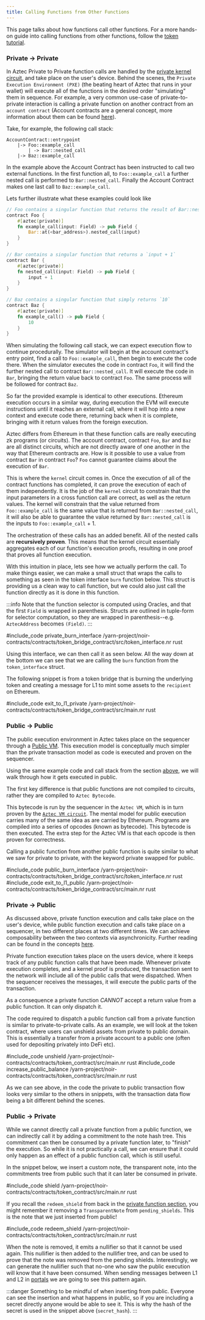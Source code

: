 ```yaml
---
title: Calling Functions from Other Functions
---
```


This page talks about how functions call other functions. For a more hands-on guide into calling functions from other functions, follow the [token tutorial](../../../tutorials/writing_token_contract.md).

### Private -> Private

In Aztec Private to Private function calls are handled by the [private kernel circuit](../../../../learn/concepts/circuits/kernels/private_kernel.md), and take place on the user's device.
Behind the scenes, the `Private Execution Environment (PXE)` (the beating heart of Aztec that runs in your wallet) will execute all of the functions in the desired order "simulating" them in sequence. For example, a very common use-case of private-to-private interaction is calling a private function on another contract from an `account contract` (Account contracts are a general concept, more information about them can be found [here](../../../wallets/writing_an_account_contract.md)).

Take, for example, the following call stack:

```
AccountContract::entrypoint
    |-> Foo::example_call
        | -> Bar::nested_call
    |-> Baz::example_call
```

In the example above the Account Contract has been instructed to call two external functions. In the first function all, to `Foo::example_call` a further nested call is performed to `Bar::nested_call`. Finally the Account Contract makes one last call to `Baz::example_call`.

Lets further illustrate what these examples could look like

<!-- TODO: should these move into the docs examples -->

```rust
// Foo contains a singular function that returns the result of Bar::nested_call
contract Foo {
    #[aztec(private)]
    fn example_call(input: Field) -> pub Field {
        Bar::at(<bar_address>).nested_call(input)
    }
}

// Bar contains a singular function that returns a `input + 1`
contract Bar {
    #[aztec(private)]
    fn nested_call(input: Field) -> pub Field {
        input + 1
    }
}

// Baz contains a singular function that simply returns `10`
contract Baz {
    #[aztec(private)]
    fn example_call() -> pub Field {
        10
    }
}
```

When simulating the following call stack, we can expect execution flow to continue procedurally. The simulator will begin at the account contract's entry point, find a call to `Foo::example_call`, then begin to execute the code there. When the simulator executes the code in contract `Foo`, it will find the further nested call to contract `Bar::nested_call`. It will execute the code in `Bar`, bringing the return value back to contract `Foo`.
The same process will be followed for contract `Baz`.

So far the provided example is identical to other executions. Ethereum execution occurs in a similar way, during execution the EVM will execute instructions until it reaches an external call, where it will hop into a new context and execute code there, returning back when it is complete, bringing with it return values from the foreign execution.

Aztec differs from Ethereum in that these function calls are really executing zk programs (or circuits). The account contract, contract `Foo`, `Bar` and `Baz` are all distinct circuits, which are not directly aware of one another in the way that Ethereum contracts are. How is it possible to use a value from contract `Bar` in contract `Foo`? `Foo` cannot guarantee claims about the execution of `Bar`.

This is where the `kernel` circuit comes in. Once the execution of all of the contract functions has completed, it can prove the execution of each of them independently. It is the job of the `kernel` circuit to constrain that the input parameters in a cross function call are correct, as well as the return values. The kernel will constrain that the value returned from `Foo::example_call` is the same value that is returned from `Bar::nested_call`, it will also be able to guarantee the value returned by `Bar::nested_call` is the inputs to `Foo::example_call` + 1.

The orchestration of these calls has an added benefit. All of the nested calls are **recursively proven**. This means that the kernel circuit essentially aggregates each of our function's execution proofs, resulting in one proof that proves all function execution.

<!-- TODO(md): include a diagram displaying how the mental model of a kernel interaction works -->

With this intuition in place, lets see how we actually perform the call. To make things easier, we can make a small struct that wraps the calls to something as seen in the token interface `burn` function below. This struct is providing us a clean way to call function, but we could also just call the function directly as it is done in this function.

:::info
Note that the function selector is computed using Oracles, and that the first `Field` is wrapped in parenthesis. Structs are outlined in tuple-form for selector computation, so they are wrapped in parenthesis--e.g. `AztecAddress` becomes `(Field)`.
:::

#include_code private_burn_interface /yarn-project/noir-contracts/contracts/token_bridge_contract/src/token_interface.nr rust

Using this interface, we can then call it as seen below. All the way down at the bottom we can see that we are calling the `burn` function from the `token_interface` struct.

The following snippet is from a token bridge that is burning the underlying token and creating a message for L1 to mint some assets to the `recipient` on Ethereum.

#include_code exit_to_l1_private /yarn-project/noir-contracts/contracts/token_bridge_contract/src/main.nr rust

### Public -> Public

The public execution environment in Aztec takes place on the sequencer through a [Public VM](../../../../learn/concepts/hybrid_state/public_vm.md). This execution model is conceptually much simpler than the private transaction model as code is executed and proven on the sequencer.

Using the same example code and call stack from the section [above](#private---private-function-calls), we will walk through how it gets executed in public.

The first key difference is that public functions are not compiled to circuits, rather they are compiled to `Aztec Bytecode`.

This bytecode is run by the sequencer in the `Aztec VM`, which is in turn proven by the [`Aztec VM circuit`](../../../../learn/concepts/hybrid_state/public_vm.md).
The mental model for public execution carries many of the same idea as are carried by Ethereum. Programs are compiled into a series of opcodes (known as bytecode). This bytecode is then executed. The extra step for the Aztec VM is that each opcode is then proven for correctness.

Calling a public function from another public function is quite similar to what we saw for private to private, with the keyword private swapped for public.

#include_code public_burn_interface /yarn-project/noir-contracts/contracts/token_bridge_contract/src/token_interface.nr rust
#include_code exit_to_l1_public /yarn-project/noir-contracts/contracts/token_bridge_contract/src/main.nr rust

### Private -> Public

As discussed above, private function execution and calls take place on the user's device, while public function execution and calls take place on a sequencer, in two different places at two different times. We can achieve composability between the two contexts via asynchronicity. Further reading can be found in the concepts [here](../../../../learn/concepts/communication/public_private_calls/main.md).

Private function execution takes place on the users device, where it keeps track of any public function calls that have been made. Whenever private execution completes, and a kernel proof is produced, the transaction sent to the network will include all of the public calls that were dispatched.
When the sequencer receives the messages, it will execute the public parts of the transaction.

As a consequence a private function _CANNOT_ accept a return value from a public function. It can only dispatch it.

The code required to dispatch a public function call from a private function is similar to private-to-private calls. As an example, we will look at the token contract, where users can unshield assets from private to public domain. This is essentially a transfer from a private account to a public one (often used for depositing privately into DeFi etc).

#include_code unshield /yarn-project/noir-contracts/contracts/token_contract/src/main.nr rust
#include_code increase_public_balance /yarn-project/noir-contracts/contracts/token_contract/src/main.nr rust

As we can see above, in the code the private to public transaction flow looks very similar to the others in snippets, with the transaction data flow being a bit different behind the scenes.

<!-- TODO: drawing illustrating how the proof is handed off -->

### Public -> Private


While we cannot directly call a private function from a public function, we can indirectly call it by adding a commitment to the note hash tree. This commitment can then be consumed by a private function later, to "finish" the execution. So while it is not practically a call, we can ensure that it could only happen as an effect of a public function call, which is still useful.

In the snippet below, we insert a custom note, the transparent note, into the commitments tree from public such that it can later be consumed in private.

#include_code shield /yarn-project/noir-contracts/contracts/token_contract/src/main.nr rust

If you recall the `redeem_shield` from back in the [private function section](./public_private_unconstrained.md#private-functions), you might remember it removing a `TransparentNote` from `pending_shields`. This is the note that we just inserted from public!

#include_code redeem_shield /yarn-project/noir-contracts/contracts/token_contract/src/main.nr rust

When the note is removed, it emits a nullifier so that it cannot be used again. This nullifier is then added to the nullifier tree, and can be used to prove that the note was removed from the pending shields. Interestingly, we can generate the nullifier such that no-one who saw the public execution will know that it have been consumed. When sending messages between L1 and L2 in [portals](./../../../../learn/concepts/communication/cross_chain_calls.md) we are going to see this pattern again.

:::danger
Something to be mindful of when inserting from public. Everyone can see the insertion and what happens in public, so if you are including a secret directly anyone would be able to see it. This is why the hash of the secret is used in the snippet above (`secret_hash`).
:::


